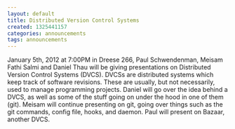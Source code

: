 ```yaml
---
layout: default
title: Distributed Version Control Systems
created: 1325441157
categories: announcements
tags: announcements
---
```

January 5th, 2012 at 7:00PM in Dreese 266, Paul Schwendenman, Meisam Fathi Salmi and Daniel Thau will be giving presentations on Distributed Version Control Systems (DVCS).  DVCSs are distributed systems which keep track of software revisions.  These are usually, but not necessarily, used to manage programming projects.  Daniel will go over the idea behind a DVCS, as well as some of the stuff going on under the hood in one of them (git).  Meisam will continue presenting on git, going over things such as the git commands, config file, hooks, and daemon.  Paul will present on Bazaar, another DVCS.
